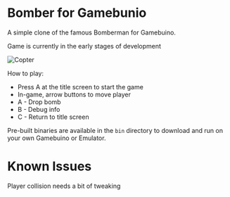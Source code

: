 # Bomber for Gamebunio

A simple clone of the famous Bomberman for Gamebuino.

Game is currently in the early stages of development

![Copter](https://raw.githubusercontent.com/JohnAkerman/Gamebuino-Bomberman/master/bomber-preview.jpg)

How to play:

- Press A at the title screen to start the game
- In-game, arrow buttons to move player
- A - Drop bomb
- B - Debug info
- C - Return to title screen

Pre-built binaries are available in the `bin` directory to download and run on your own Gamebuino or Emulator.

Known Issues
============

Player collision needs a bit of tweaking
